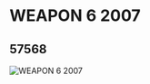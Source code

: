 # WEAPON 6  2007
## 57568
![WEAPON 6  2007](https://lc-www-live-s.legocdn.com/media/bricks/5/2/4497143.jpg)
